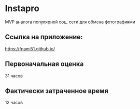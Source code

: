 # Instapro

MVP аналога популярной соц. сети для обмена фотографиями

## Ссылка на приложение:

https://fnami51.github.io/

## Первоначальная оценка

31 часов

## Фактически затраченное время

12 часов